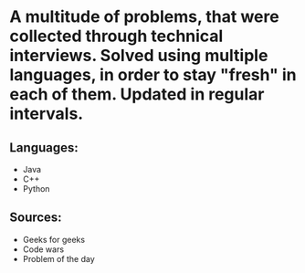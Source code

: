 # A multitude of problems, that were collected through technical interviews. Solved using multiple languages, in order to stay "fresh" in each of them. Updated in regular intervals.
## Languages:
* Java
* C++
* Python
## Sources:
* Geeks for geeks
* Code wars
* Problem of the day
